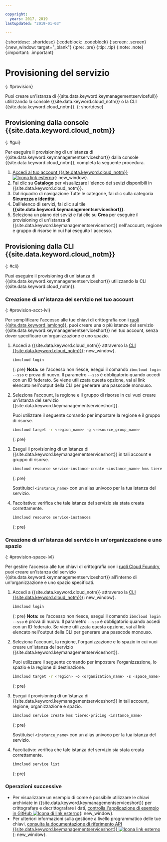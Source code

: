 ```yaml
---

copyright:
  years: 2017, 2019
lastupdated: "2019-01-03"

---
```


{:shortdesc: .shortdesc}
{:codeblock: .codeblock}
{:screen: .screen}
{:new_window: target="_blank"}
{:pre: .pre}
{:tip: .tip}
{:note: .note}
{:important: .important}

# Provisioning del servizio
{: #provision}

Puoi creare un'istanza di {{site.data.keyword.keymanagementservicefull}} utilizzando la console {{site.data.keyword.cloud_notm}} o la CLI {{site.data.keyword.cloud_notm}}.
{: shortdesc}

## Provisioning dalla console {{site.data.keyword.cloud_notm}}
{: #gui}

Per eseguire il provisioning di un'istanza di {{site.data.keyword.keymanagementserviceshort}} dalla console
{{site.data.keyword.cloud_notm}}, completa la seguente procedura.

1. [Accedi al tuo account {{site.data.keyword.cloud_notm}} ![Icona link esterno](../../icons/launch-glyph.svg "Icona link esterno")](https://{DomainName}){: new_window}.
2. Fai clic su **Catalogo** per visualizzare l'elenco dei sevizi disponibili in {{site.data.keyword.cloud_notm}}.
3. Dal riquadro di navigazione Tutte le categorie, fai clic sulla categoria **Sicurezza e identità**.
4. Dall'elenco di servizi, fai clic sul tile **{{site.data.keyword.keymanagementserviceshort}}**.
5. Seleziona un piano dei sevizi e fai clic su **Crea** per eseguire il provisioning di un'istanza di
{{site.data.keyword.keymanagementserviceshort}} nell'account, regione e gruppo di risorse in cui hai eseguito l'accesso.

## Provisioning dalla CLI {{site.data.keyword.cloud_notm}}
{: #cli}

Puoi eseguire il provisioning di un'istanza di {{site.data.keyword.keymanagementserviceshort}} utilizzando la CLI {{site.data.keyword.cloud_notm}}. 

### Creazione di un'istanza del servizio nel tuo account
{: #provision-acct-lvl}

Per semplificare l'accesso alle tue chiavi di crittografia con i [ruoli {{site.data.keyword.iamlong}}](/docs/iam/users_roles.html#iamusermanrol), puoi creare una o più istanze del servizio {{site.data.keyword.keymanagementserviceshort}} nel tuo account, senza dover specificare un'organizzazione e uno spazio. 

1. Accedi a {{site.data.keyword.cloud_notm}} attraverso la [CLI {{site.data.keyword.cloud_notm}}](/docs/cli/index.html#overview){: new_window}.

    ```sh
    ibmcloud login 
    ```
    {: pre}
    **Nota:** se l'accesso non riesce, esegui il comando `ibmcloud login --sso` e prova di nuovo. Il parametro `--sso` è obbligatorio quando
accedi con un ID federato. Se viene utilizzata questa opzione, vai al link elencato nell'output della CLI
per generare una passcode monouso.

2. Seleziona l'account, la regione e il gruppo di risorse in cui vuoi creare un'istanza del servizio {{site.data.keyword.keymanagementserviceshort}}.

    Puoi utilizzare il seguente comando per impostare la regione e il gruppo di risorse.

    ```sh
    ibmcloud target -r <region_name> -g <resource_group_name>
    ```
    {: pre}

3. Esegui il provisioning di un'istanza di {{site.data.keyword.keymanagementserviceshort}} in tali account e gruppo di risorse.

    ```sh
    ibmcloud resource service-instance-create <instance_name> kms tiered-pricing
    ```
    {: pre}

    Sostituisci `<instance_name>` con un alias univoco per la tua istanza del servizio.

4. Facoltativo: verifica che tale istanza del servizio sia stata creata correttamente.

    ```sh
    ibmcloud resource service-instances
    ```
    {: pre}

### Creazione di un'istanza del servizio in un'organizzazione e uno spazio
{: #provision-space-lvl}

Per gestire l'accesso alle tue chiavi di crittografia con i [ruoli Cloud Foundry](/docs/iam/cfaccess.html), puoi creare un'istanza del servizio {{site.data.keyword.keymanagementserviceshort}} all'interno di un'organizzazione e uno spazio specificati.  

1. Accedi a {{site.data.keyword.cloud_notm}} attraverso la [CLI {{site.data.keyword.cloud_notm}}](/docs/cli/index.html#overview){: new_window}.

    ```sh
    ibmcloud login 
    ```
    {: pre}
    **Nota:** se l'accesso non riesce, esegui il comando `ibmcloud login --sso` e prova di nuovo. Il parametro `--sso` è obbligatorio quando
accedi con un ID federato. Se viene utilizzata questa opzione, vai al link elencato nell'output della CLI
per generare una passcode monouso.

2. Seleziona l'account, la regione, l'organizzazione e lo spazio in cui vuoi creare un'istanza del servizio {{site.data.keyword.keymanagementserviceshort}}.

    Puoi utilizzare il seguente comando per impostare l'organizzazione, lo spazio e la regione di destinazione.

    ```sh
    ibmcloud target -r <region> -o <organization_name> -s <space_name>
    ```
    {: pre}

3. Esegui il provisioning di un'istanza di {{site.data.keyword.keymanagementserviceshort}} in tali account, regione, organizzazione e spazio.

    ```sh
    ibmcloud service create kms tiered-pricing <instance_name>
    ```
    {: pre}

    Sostituisci `<instance_name>` con un alias univoco per la tua istanza del servizio.

4. Facoltativo: verifica che tale istanza del servizio sia stata creata correttamente.

    ```sh
    ibmcloud service list
    ```
    {: pre}


### Operazioni successive

- Per visualizzare un esempio di come è possibile utilizzare le chiavi archiviate in {{site.data.keyword.keymanagementserviceshort}} per crittografare e decrittografare i dati, [controlla l'applicazione di esempio in GitHub ![Icona di link esterno](../../icons/launch-glyph.svg "Icona di link esterno")](https://github.com/IBM-Bluemix/key-protect-helloworld-python){: new_window}.
- Per ulteriori informazioni sulla gestione a livello programmatico delle tue chiavi, [consulta la documentazione di riferimento API {{site.data.keyword.keymanagementserviceshort}} ![Icona link esterno](../../icons/launch-glyph.svg "Icona link esterno")](https://{DomainName}/apidocs/key-protect){: new_window}.
